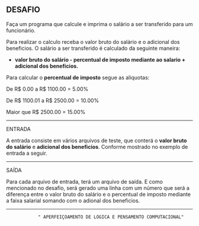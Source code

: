  DESAFIO 
 ------------------------
 Faça um programa que calcule e imprima o salário a ser transferido para um funcionário.

 Para realizar o calculo receba o valor bruto do salário e o adicional dos beneficios.
 O salário a ser transferido é calculado da seguinte maneira:

 - **valor bruto do salário - percentual de imposto mediante ao salario + adicional dos benefícios.**

 Para calcular o **percentual de imposto** segue as aliquotas: 

 De R$ 0.00 a R$ 1100.00 = 5.00%

 De R$ 1100.01 a R$ 2500.00 = 10.00%

 Maior que R$ 2500.00 = 15.00%

-----------------------------------
ENTRADA

A entrada consiste em vários arquivos de teste, que conterá o **valor bruto do salário** e **adicional dos beneficios**. Conforme mostrado no exemplo de entrada a seguir.

-----------------------------------
SAÍDA

Para cada arquivo de entrada, terá um arquivo de saída. E como mencionado no desafio, será gerado uma linha com um número que será a diferença entre o valor bruto do salário e o percentual de imposto mediante a faixa salarial somando com o adional dos beneficios.

------------------------------------------------------------------------------------------
                " APERFEIÇOAMENTO DE LÓGICA E PENSAMENTO COMPUTACIONAL"